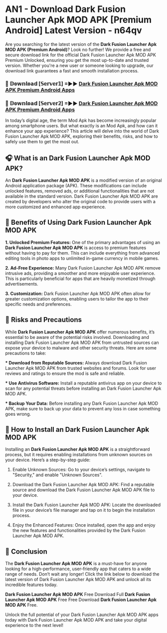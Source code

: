# AN1 - Download Dark Fusion Launcher Apk MOD APK [Premium Android] Latest Version - n64qv

Are you searching for the latest version of the <strong>Dark Fusion Launcher Apk MOD APK (Premium Android)</strong>? Look no further! We provide a free and secure download link for the official Dark Fusion Launcher Apk MOD APK Premium Unlocked, ensuring you get the most up-to-date and trusted version. Whether you're a new user or someone looking to upgrade, our download link guarantees a fast and smooth installation process.


<h3>🔴 𝔻𝕠𝕨𝕟𝕝𝕠𝕒𝕕 [𝕊𝕖𝕣𝕧𝕖𝕣𝟙] =►► <a href="https://aan1.pages.dev?q=Dark+Fusion+Launcher+Apk+MOD+APK&ref=C5R">Dark Fusion Launcher Apk MOD APK Premium Android Apps</a></h3>

<h3>🔴 𝔻𝕠𝕨𝕟𝕝𝕠𝕒𝕕 [𝕊𝕖𝕣𝕧𝕖𝕣𝟚] =►► <a href="https://aan1.pages.dev?q=Dark+Fusion+Launcher+Apk+MOD+APK&ref=R4T">Dark Fusion Launcher Apk MOD APK Premium Android Apps</a></h3>


In today’s digital age, the term Mod Apk has become increasingly popular among smartphone users. But what exactly is an Mod Apk, and how can it enhance your app experience? This article will delve into the world of Dark Fusion Launcher Apk MOD APK, exploring their benefits, risks, and how to safely use them to get the most out.


<h2>🎧 What is an Dark Fusion Launcher Apk MOD APK?</h2>

An <strong>Dark Fusion Launcher Apk MOD APK</strong> is a modified version of an original Android application package (APK). These modifications can include unlocked features, removed ads, or additional functionalities that are not available in the standard version. Dark Fusion Launcher Apk MOD APK are created by developers who alter the original code to provide users with a more customized and enhanced app experience.


<h2>🌟 Benefits of Using Dark Fusion Launcher Apk MOD APK</h2>

<strong> 1. Unlocked Premium Features:</strong> One of the primary advantages of using an <strong>Dark Fusion Launcher Apk MOD APK</strong> is access to premium features without having to pay for them. This can include everything from advanced editing tools in photo apps to unlimited in-game currency in mobile games.

<strong> 2. Ad-Free Experience:</strong> Many Dark Fusion Launcher Apk MOD APK remove intrusive ads, providing a smoother and more enjoyable user experience. This is particularly beneficial for apps that are heavily monetized through advertisements.

<strong> 3. Customization:</strong> Dark Fusion Launcher Apk MOD APK often allow for greater customization options, enabling users to tailor the app to their specific needs and preferences.


<h2>🚀 Risks and Precautions</h2>

While <strong>Dark Fusion Launcher Apk MOD APK</strong> offer numerous benefits, it’s essential to be aware of the potential risks involved. Downloading and installing Dark Fusion Launcher Apk MOD APK from untrusted sources can expose your device to malware and other security threats. Here are some precautions to take:

<strong> * Download from Reputable Sources:</strong> Always download Dark Fusion Launcher Apk MOD APK from trusted websites and forums. Look for user reviews and ratings to ensure the mod is safe and reliable.

<strong> * Use Antivirus Software:</strong> Install a reputable antivirus app on your device to scan for any potential threats before installing an Dark Fusion Launcher Apk MOD APK.

<strong> * Backup Your Data:</strong> Before installing any Dark Fusion Launcher Apk MOD APK, make sure to back up your data to prevent any loss in case something goes wrong.


<h2>🤔 How to Install an Dark Fusion Launcher Apk MOD APK</h2>

Installing an <strong>Dark Fusion Launcher Apk MOD APK</strong> is a straightforward process, but it requires enabling installations from unknown sources on your device. Here’s a step-by-step guide:

 1. Enable Unknown Sources: Go to your device’s settings, navigate to "Security," and enable "Unknown Sources".

 2. Download the Dark Fusion Launcher Apk MOD APK: Find a reputable source and download the Dark Fusion Launcher Apk MOD APK file to your device.

 3. Install the Dark Fusion Launcher Apk MOD APK: Locate the downloaded file in your device’s file manager and tap on it to begin the installation process.

 4. Enjoy the Enhanced Features: Once installed, open the app and enjoy the new features and functionalities provided by the Dark Fusion Launcher Apk MOD APK.


<h2>🎯 <strong>Conclusion</strong></h2>

The <strong>Dark Fusion Launcher Apk MOD APK</strong> is a must-have for anyone looking for a high-performance, user-friendly app that caters to a wide range of needs. Don’t wait any longer! Click the link below to download the latest version of Dark Fusion Launcher Apk MOD APK and unlock all its incredible features today.

<strong>Dark Fusion Launcher Apk MOD APK</strong> Free Download Full <strong>Dark Fusion Launcher Apk MOD APK</strong> Free Free Download <strong>Dark Fusion Launcher Apk MOD APK</strong> Free.

Unlock the full potential of your Dark Fusion Launcher Apk MOD APK apps today with Dark Fusion Launcher Apk MOD APK and take your digital experience to the next level!